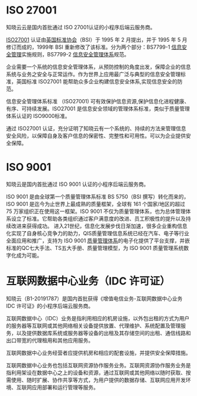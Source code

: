 # ISO 27001 
知晓云云是国内首批通过 ISO 27001认证的小程序后端云服务商。

[ISO27001](https://baike.baidu.com/item/ISO27001认证) 认证由[英国标准协会](https://baike.baidu.com/item/英国标准协会/1212185)（BSI）于 1995 年 2 月提出，并于 1995 年 5 月修订而成的，1999年 BSI 重新修改了该标准。分为两个部分：BS7799-1 [信息安全管理](https://baike.baidu.com/item/信息安全管理/5679553)实施规则，BS7799-2 [信息安全管理体系](https://baike.baidu.com/item/信息安全管理体系/2651589)规范。

企业需要一个系统的信息安全管理体系，从预防控制的角度出发，保障企业的信息系统与业务之安全与正常运作。作为世界上应用最广泛与典型的信息安全管理标准，英国标准 ISO27001 能帮助众多企业构建信息安全体系,实现信息安全的防范。

信息安全管理体系标准 （ISO27001) 可有效保护信息资源,保护信息化进程健康、有序、可持续发展。ISO27001 是信息安全领域的管理体系标准，类似于质量管理体系认证的 ISO9000标准。

通过 ISO27001 认证，充分证明了知晓云有一个系统的、持续的方法来管理信息安全风险，以保障自身及客户信息的保密性、完整性和可用性。可以为企业提供安全保障。

# ISO 9001 
知晓云是国内首批通过 ISO 9001 认证的小程序后端云服务商。

ISO 9001 是由全球第一个质量管理体系标准 BS 5750（BSI 撰写）转化而来的，ISO 9001 是迄今为止世界上最成熟的质量框架，全球有 161 个国家/地区的超过 75 万家组织正在使用这一框架。ISO 9001 不仅为质量管理体系，也为总体管理体系设立了标准。它帮助各类组织通过客户满意度的改进、员工积极性的提升以及持续改进来获得成功。
进入21世纪，信息化发展步伐日渐加速，很多企业重构信息化实现了自身核心竞争力的助力，QIS质量管理信息系统已经在汽车、电子等行业全面应用和推广，支持为 ISO 9001 [质量管理体系](https://baike.baidu.com/item/质量体系)的电子化提供了平台支撑，并嵌标准的QC七大手法、TS五大手册、质量管理模型，为 ISO 9001 质量管理系统数字化成为可能。

# 互联网数据中心业务（IDC 许可证）
知晓云（B1-20191787）是国内首批获得《增值电信业务-互联网数据中心业务 IDC 许可证》的小程序后端云服务商。

互联网数据中心（IDC）业务是指利用相应的机房设施，以外包出租的方式为用户的服务器等互联网或其他网络相关设备提供放置、代理维护、系统配置及管理服务，以及提供数据库系统或服务器等设备的出租及其存储空间的出租、通信线路和出口带宽的代理租用和其他应用服务。

互联网数据中心业务经营者应提供机房和相应的配套设施，并提供安全保障措施。

互联网数据中心业务也包括互联网资源协作服务业务。互联网资源协作服务业务是指利用架设在数据中心之上的设备和资源，通过互联网或其他网络以随时获取、按需使用、随时扩展、协作共享等方式，为用户提供的数据存储、互联网应用开发环境、互联网应用部署和运行管理等服务。
